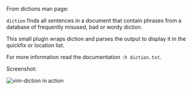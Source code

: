 From dictions man page:

`diction` finds all sentences in a document that contain phrases  from
a database  of  frequently  misused,  bad  or  wordy diction.

This small plugin wraps diction and parses the output to display it in
the quickfix or location list.

For more information read the documentation `:h diction.txt`.

Screenshot:

![vim-diction in action](https://cloud.githubusercontent.com/assets/10514301/14765074/ec91f4ca-09d0-11e6-8dd8-f4ecee2054b5.png)
